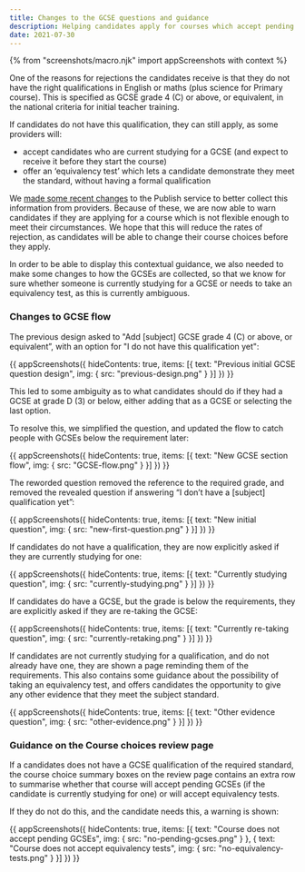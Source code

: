 ```yaml
---
title: Changes to the GCSE questions and guidance
description: Helping candidates apply for courses which accept pending GCSEs or equivalency tests
date: 2021-07-30
---
```


{% from "screenshots/macro.njk" import appScreenshots with context %}


One of the reasons for rejections the candidates receive is that they do not have the right qualifications in English or maths (plus science for Primary course). This is specified as GCSE grade 4 (C&#8203;) or above, or equivalent, in the national criteria for initial teacher training.

If candidates do not have this qualification, they can still apply, as some providers will:

*  accept candidates who are current studying for a GCSE (and expect to receive it before they start the course)
* offer an ‘equivalency test’ which lets a candidate demonstrate they meet the standard, without having a formal qualification

We [made some recent changes](/publish-teacher-training-courses/pending-gcses-equivalency-tests/) to the Publish service to better collect this information from providers. Because of these, we are now able to warn candidates if they are applying for a course which is not flexible enough to meet their circumstances. We hope that this will reduce the rates of rejection, as candidates will be able to change their course choices before they apply.

In order to be able to display this contextual guidance, we also needed to make some changes to how the GCSEs are collected, so that we know for sure whether someone is currently studying for a GCSE or needs to take an equivalency test, as this is currently ambiguous.

### Changes to GCSE flow

The previous design asked to "Add [subject] GCSE grade 4 (C&#8203;) or above, or equivalent”, with an option for "I do not have this qualification yet":

{{ appScreenshots({
  hideContents: true,
  items: [{
    text: "Previous initial GCSE question design",
    img: {
      src: "previous-design.png"
    }
  }]
}) }}

This led to some ambiguity as to what candidates should do if they had a GCSE at grade D (3) or below, either adding that as a GCSE or selecting the last option.

To resolve this, we simplified the question, and updated the flow to catch people with GCSEs below the requirement later:

{{ appScreenshots({
  hideContents: true,
  items: [{
    text: "New GCSE section flow",
    img: {
      src: "GCSE-flow.png"
    }
  }]
}) }}

The reworded question removed the reference to the required grade, and removed the revealed question if answering “I don’t have a [subject] qualification yet”:

{{ appScreenshots({
  hideContents: true,
  items: [{
    text: "New initial question",
    img: {
      src: "new-first-question.png"
    }
  }]
}) }}

If candidates do not have a qualification, they are now explicitly asked if they are currently studying for one:

{{ appScreenshots({
  hideContents: true,
  items: [{
    text: "Currently studying question",
    img: {
      src: "currently-studying.png"
    }
  }]
}) }}

If candidates do have a GCSE, but the grade is below the requirements, they are explicitly asked if they are re-taking the GCSE:

{{ appScreenshots({
  hideContents: true,
  items: [{
    text: "Currently re-taking question",
    img: {
      src: "currently-retaking.png"
    }
  }]
}) }}

If candidates are not currently studying for a qualification, and do not already have one, they are shown a page reminding them of the requirements. This also contains some guidance about the possibility of taking an equivalency test, and offers candidates the opportunity to give any other evidence that they meet the subject standard.

{{ appScreenshots({
  hideContents: true,
  items: [{
    text: "Other evidence question",
    img: {
      src: "other-evidence.png"
    }
  }]
}) }}

### Guidance on the Course choices review page

If a candidates does not have a GCSE qualification of the required standard, the course choice summary boxes on the review page contains an extra row to summarise whether that course will accept pending GCSEs (if the candidate is currently studying for one) or will accept equivalency tests.

If they do not do this, and the candidate needs this, a warning is shown:

{{ appScreenshots({
  hideContents: true,
  items: [{
    text: "Course does not accept pending GCSEs",
    img: {
      src: "no-pending-gcses.png"
    }
  },
  {
    text: "Course does not accept equivalency tests",
    img: {
      src: "no-equivalency-tests.png"
    }
  }]
}) }}




